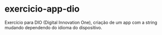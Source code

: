 # exercicio-app-dio
Exercício para DIO (Digital Innovation One), criação de um app com a string mudando dependendo do idioma do dispositivo. 
